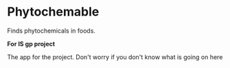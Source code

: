 # Phytochemable
Finds phytochemicals in foods. 


**For IS gp project**

The app for the project. Don't worry if you don't know what is going on here
